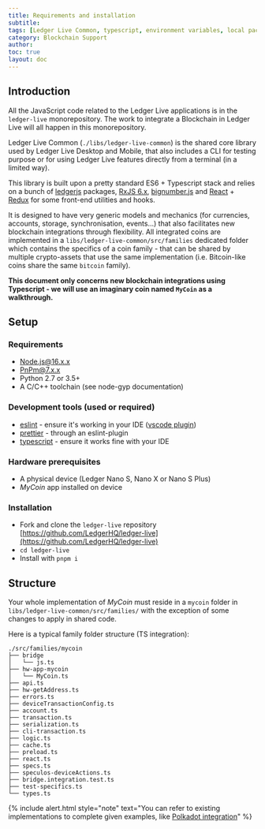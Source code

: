 ```yaml
---
title: Requirements and installation
subtitle:
tags: [Ledger Live Common, typescript, environment variables, local packages]
category: Blockchain Support
author:
toc: true
layout: doc
---
```


## Introduction

All the JavaScript code related to the Ledger Live applications is in the `ledger-live` monorepository. The work to integrate a Blockchain in Ledger Live will all happen in this monorepository.

Ledger Live Common (`./libs/ledger-live-common`) is the shared core library used by Ledger Live Desktop and Mobile, that also includes a CLI for testing purpose or for using Ledger Live features directly from a terminal (in a limited way).

This library is built upon a pretty standard ES6 + Typescript stack and relies on a bunch of [ledgerjs](https://github.com/LedgerHQ/ledger-live/tree/develop/libs/ledgerjs) packages, [RxJS 6.x](https://github.com/ReactiveX/rxjs/tree/6.x), [bignumber.js](https://github.com/MikeMcl/bignumber.js) and [React](https://github.com/facebook/react/) + [Redux](https://github.com/reduxjs/redux) for some front-end utilities and hooks.

It is designed to have very generic models and mechanics (for currencies, accounts, storage, synchronisation, events...) that also facilitates new blockchain integrations through flexibility.
All integrated coins are implemented in a `libs/ledger-live-common/src/families` dedicated folder which contains the specifics of a coin family - that can be shared by multiple crypto-assets that use the same implementation (i.e. Bitcoin-like coins share the same `bitcoin` family).

**This document only concerns new blockchain integrations using Typescript - we will use an imaginary coin named `MyCoin` as a walkthrough.**

## Setup

### Requirements

- [Node.js@16.x.x](https://nodejs.org/)
- [PnPm@7.x.x](https://pnpm.io/)
- Python 2.7 or 3.5+
- A C/C++ toolchain (see node-gyp documentation)

### Development tools (used or required)

- [eslint](https://github.com/eslint/eslint) - ensure it's working in your IDE ([vscode plugin](https://marketplace.visualstudio.com/items?itemName=dbaeumer.vscode-eslint))
- [prettier](https://github.com/prettier/prettier) - through an eslint-plugin
- [typescript](https://www.typescriptlang.org/) - ensure it works fine with your IDE

### Hardware prerequisites

- A physical device (Ledger Nano S, Nano X or Nano S Plus)
- <i>MyCoin</i> app installed on device

### Installation

- Fork and clone the `ledger-live` repository [https://github.com/LedgerHQ/ledger-live](https://github.com/LedgerHQ/ledger-live)
- `cd ledger-live`
- Install with `pnpm i`

## Structure

Your whole implementation of <i>MyCoin</i> must reside in a `mycoin` folder in `libs/ledger-live-common/src/families/` with the exception of some changes to apply in shared code.

Here is a typical family folder structure (TS integration):

```plaintext
./src/families/mycoin
├── bridge
│   └── js.ts
├── hw-app-mycoin
│   └── MyCoin.ts
├── api.ts
├── hw-getAddress.ts
├── errors.ts
├── deviceTransactionConfig.ts
├── account.ts
├── transaction.ts
├── serialization.ts
├── cli-transaction.ts
├── logic.ts
├── cache.ts
├── preload.ts
├── react.ts
├── specs.ts
├── speculos-deviceActions.ts
├── bridge.integration.test.ts
├── test-specifics.ts
└── types.ts
```

<!--  -->

{% include alert.html style="note" text="You can refer to existing implementations to complete given examples, like <a href='https://github.com/LedgerHQ/ledger-live/tree/develop/libs/ledger-live-common/src/families/polkadot'>Polkadot integration</a>" %}

<!--  -->
